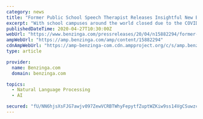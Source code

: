 ```yaml
---
category: news
title: "Former Public School Speech Therapist Releases Insightful New Book to Raise Awareness of Importance of Speech Therapy in Schools"
excerpt: "With school campuses around the world closed due to the COVID-19 pandemic, making sure children have access to free"
publishedDateTime: 2020-04-27T10:30:00Z
webUrl: "https://www.benzinga.com/pressreleases/20/04/n15882294/former-public-school-speech-therapist-releases-insightful-new-book-to-raise-awareness-of-importanc"
ampWebUrl: "https://amp.benzinga.com/amp/content/15882294"
cdnAmpWebUrl: "https://amp-benzinga-com.cdn.ampproject.org/c/s/amp.benzinga.com/amp/content/15882294"
type: article

provider:
  name: Benzinga.com
  domain: benzinga.com

topics:
  - Natural Language Processing
  - AI

secured: "fU/NN6hjsXsFJG7awjv097ZewVCRBTWhyFepytfZuptWZKiw9ss14VgCSuwzcyAU0LfM88A69JCE8n27UPY1K/z9FQ8qNoZ7HxOxZV+7dgf5uBf+8M6H7LznLb3QKzD9eimNlaNY4o1059613KXK48+kbnGtT2odV1vEh/KjrN12FDE1UL3eE9mXj3mVY9DAfLKm99Pp30mUPoK/ewxFKAZKWzy2xypFcM10Tb89hdvi0wAnnuKx/pIz1gP4y2LVBZ/y4q0FO6Ego9vOz67W2w1TcO1uyu1AAOK3Bb+0JgDnzd9DBNE2JqsgB6fjxP+a;D8PLximC/huoNul4A4kwpQ=="
---
```


